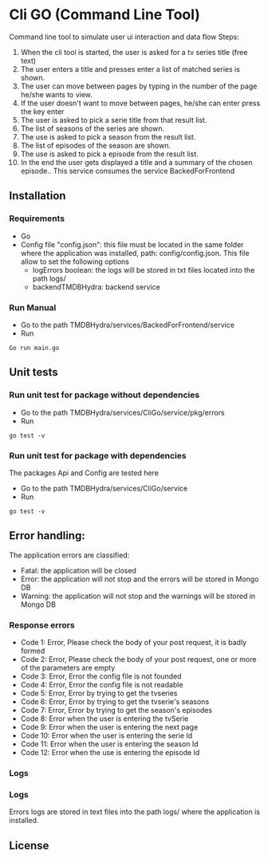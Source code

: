 # Cli GO (Command Line Tool)
Command line tool to simulate user ui interaction and data flow
Steps:
1. When the cli tool is started, the user is asked for a tv series title (free text)
2. The user enters a title and presses enter a list of matched series is shown.
3. The user can move between pages by typing in the number of the page he/she wants to view.
4. If the user doesn't want to move between pages, he/she can enter press the key enter
5. The user is asked to pick a serie title from that result list.
6. The list of seasons of the series are shown.
7. The use is asked to pick a season from the result list.
8. The list of episodes of the season are shown.
9. The use is asked to pick a episode from the result list.
10. In the end the user gets displayed a title and a summary of the chosen episode..
This service consumes the service BackedForFrontend

## Installation
### Requirements
* Go
* Config file "config.json": this file must be located in the same folder where
the application was installed, path: config/config.json.
This file allow to set the following options
  * logErrors boolean: the logs will be stored in txt files
  located into the path logs/
  * backendTMDBHydra: backend service


### Run Manual
* Go to the path TMDBHydra/services/BackedForFrontend/service
* Run
```
Go run main.go
```

## Unit tests
### Run unit test for package without dependencies
* Go to the path TMDBHydra/services/CliGo/service/pkg/errors
* Run
```
go test -v
```

### Run unit test for package with dependencies
The packages Api and Config are tested here
* Go to the path TMDBHydra/services/CliGo/service
* Run
```
go test -v
```

## Error handling:
The application errors are classified:
* Fatal: the application will be closed
* Error: the application will not stop and the errors will be stored in Mongo DB
* Warning: the application will not stop and the warnings will be stored in Mongo DB

### Response errors
* Code 1: Error, Please check the body of your post request, it is badly formed
* Code 2: Error, Please check the body of your post request, one or more of the parameters
are empty
* Code 3: Error, Error the config file is not founded
* Code 4: Error, Error the config file is not readable
* Code 5: Error, Error by trying to get the tvseries
* Code 6: Error, Error by trying to get the tvserie's seasons
* Code 7: Error, Error by trying to get the season's episodes
* Code 8:  Error when the user is entering the tvSerie
* Code 9: Error when the user is entering the next page
* Code 10: Error when the user is entering the serie Id
* Code 11: Error when the user is entering the season Id
* Code 12: Error when the use is entering the episode Id

### Logs
### Logs
Errors logs are stored in text files into the path logs/ where the application
is installed.
## License
